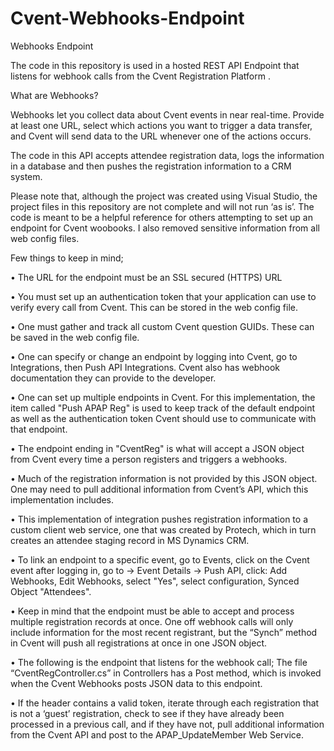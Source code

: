 # Cvent-Webhooks-Endpoint
Webhooks Endpoint

The code in this repository is used in a hosted REST API Endpoint that listens for webhook calls from the Cvent Registration Platform .

What are Webhooks? 

Webhooks let you collect data about Cvent events in near real-time. Provide at least one URL, select which actions you want to trigger a data transfer, and Cvent will send data to the URL whenever one of the actions occurs.

The code in this API accepts attendee registration data, logs the information in a database and then pushes the registration information to a CRM system. 

Please note that, although the project was created using Visual Studio, the project files in this repository are not complete and will not run ‘as is’. The code is meant to be a helpful reference for others attempting to set up an endpoint for Cvent woobooks. I also removed sensitive information from all web config files.

Few things to keep in mind;

•	The URL for the endpoint must be an SSL secured (HTTPS) URL

•	You must set up an authentication token that your application can use to verify every call from Cvent. This can be stored in the web config file.

•	One must gather and track all custom Cvent question GUIDs. These can be saved in the web config file.

•	One can specify or change an endpoint by logging into Cvent, go to Integrations, then Push API Integrations. Cvent also has webhook documentation they can provide to the developer.

•	One can set up multiple endpoints in Cvent. For this implementation, the item called "Push APAP Reg" is used to keep track of the default endpoint as well as the authentication token Cvent should use to communicate with that endpoint.

•	The endpoint ending in "CventReg" is what will accept a JSON object from Cvent every time a person registers and triggers a webhooks.

•	Much of the registration information is not provided by this JSON object. One may need to pull additional information from Cvent’s API, which this implementation includes.

•	This implementation of integration pushes registration information to a custom client web service, one that was created by Protech, which in turn creates an attendee staging record in MS Dynamics CRM.

•	To link an endpoint to a specific event, go to Events, click on the Cvent event after logging in, go to  -> Event Details -> Push API, click: Add Webhooks, Edit Webhooks, select "Yes", select configuration, Synced Object "Attendees".

•	Keep in mind that the endpoint must be able to accept and process multiple registration records at once. One off webhook calls will only include information for the most recent registrant, but the “Synch” method in Cvent will push all registrations at once in one JSON object.

•	The following is the endpoint that listens for the webhook call; The file “CventRegController.cs” in Controllers has a Post method, which is invoked when the Cvent Webhooks posts JSON data to this endpoint.

•	If the header contains a valid token, iterate through each registration that is not a ‘guest’ registration, check to see if they have already been processed in a previous call, and if they have not, pull additional information from the Cvent API and post to the APAP_UpdateMember Web Service.

